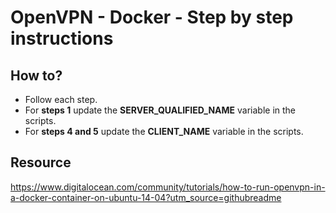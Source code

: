 # OpenVPN - Docker - Step by step instructions

## How to?
- Follow each step.
- For **steps 1** update the **SERVER_QUALIFIED_NAME** variable in the scripts.
- For **steps 4 and 5** update the **CLIENT_NAME** variable in the scripts.

## Resource
https://www.digitalocean.com/community/tutorials/how-to-run-openvpn-in-a-docker-container-on-ubuntu-14-04?utm_source=githubreadme
